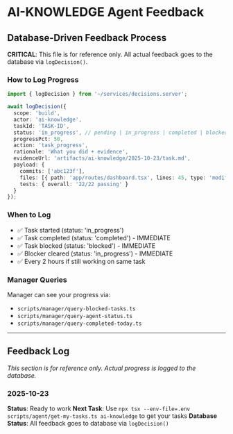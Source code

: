# AI-KNOWLEDGE Agent Feedback

## Database-Driven Feedback Process

**CRITICAL**: This file is for reference only. All actual feedback goes to the database via `logDecision()`.

### How to Log Progress

```typescript
import { logDecision } from '~/services/decisions.server';

await logDecision({
  scope: 'build',
  actor: 'ai-knowledge',
  taskId: 'TASK-ID',
  status: 'in_progress', // pending | in_progress | completed | blocked | cancelled
  progressPct: 50,
  action: 'task_progress',
  rationale: 'What you did + evidence',
  evidenceUrl: 'artifacts/ai-knowledge/2025-10-23/task.md',
  payload: {
    commits: ['abc123f'],
    files: [{ path: 'app/routes/dashboard.tsx', lines: 45, type: 'modified' }],
    tests: { overall: '22/22 passing' }
  }
});
```

### When to Log

- ✅ Task started (status: 'in_progress')
- ✅ Task completed (status: 'completed') - IMMEDIATE
- ✅ Task blocked (status: 'blocked') - IMMEDIATE
- ✅ Blocker cleared (status: 'in_progress') - IMMEDIATE
- ✅ Every 2 hours if still working on same task

### Manager Queries

Manager can see your progress via:
- `scripts/manager/query-blocked-tasks.ts`
- `scripts/manager/query-agent-status.ts`
- `scripts/manager/query-completed-today.ts`

---

## Feedback Log

*This section is for reference only. Actual progress is logged to the database.*

### 2025-10-23

**Status**: Ready to work
**Next Task**: Use `npx tsx --env-file=.env scripts/agent/get-my-tasks.ts ai-knowledge` to get your tasks
**Database Status**: All feedback goes to database via `logDecision()`
